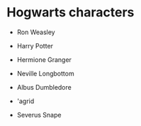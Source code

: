 # Hogwarts characters

- Ron Weasley

- Harry Potter

- Hermione Granger

- Neville Longbottom

- Albus Dumbledore

- 'agrid

- Severus Snape
